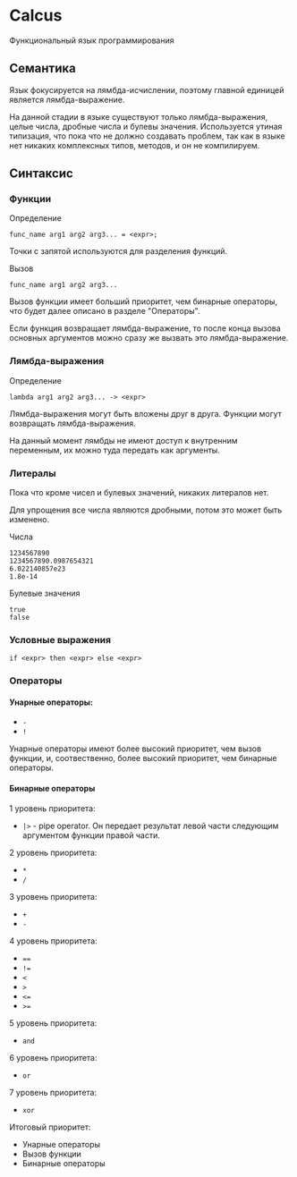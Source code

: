 # Calcus

Функциональный язык программирования

## Семантика

Язык фокусируется на лямбда-исчислении, поэтому главной единицей является лямбда-выражение.

На данной стадии в языке существуют только лямбда-выражения, целые числа, дробные числа и булевы значения.
Используется утиная типизация, что пока что не должно создавать проблем, так как в языке нет никаких комплексных типов, методов, и он не компилируем.

## Синтаксис

### Функции

Определение

```
func_name arg1 arg2 arg3... = <expr>;
```

Точки с запятой используются для разделения функций.

Вызов

```
func_name arg1 arg2 arg3...
```

Вызов функции имеет больший приоритет, чем бинарные операторы, что будет далее описано в разделе "Операторы".

Если функция возвращает лямбда-выражение, то после конца вызова основных аргументов можно сразу же вызвать это лямбда-выражение.

### Лямбда-выражения

Определение

```
lambda arg1 arg2 arg3... -> <expr>
```

Лямбда-выражения могут быть вложены друг в друга. Функции могут возвращать лямбда-выражения.

На данный момент лямбды не имеют доступ к внутренним переменным, их можно туда передать как аргументы.

### Литералы

Пока что кроме чисел и булевых значений, никаких литералов нет.

Для упрощения все числа являются дробными, потом это может быть изменено.

Числа

```
1234567890
1234567890.0987654321
6.022140857e23
1.8e-14
```

Булевые значения

```
true
false
```

### Условные выражения

```
if <expr> then <expr> else <expr>
```

### Операторы

#### Унарные операторы:

- `-`
- `!`

Унарные операторы имеют более высокий приоритет, чем вызов функции, и, соотвественно, более высокий приоритет, чем бинарные операторы.

#### Бинарные операторы

1 уровень приоритета:

- `|>` - pipe operator. Он передает результат левой части следующим аргументом функции правой части.

2 уровень приоритета:

- `*`
- `/`

3 уровень приоритета:

- `+`
- `-`

4 уровень приоритета:

- `==`
- `!=`
- `<`
- `>`
- `<=`
- `>=`

5 уровень приоритета:

- `and`

6 уровень приоритета:

- `or`

7 уровень приоритета:

- `xor`

Итоговый приоритет:

- Унарные операторы
- Вызов функции
- Бинарные операторы
